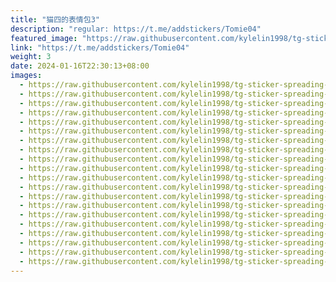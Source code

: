 ```yaml
---
title: "猫四的表情包3"
description: "regular: https://t.me/addstickers/Tomie04"
featured_image: "https://raw.githubusercontent.com/kylelin1998/tg-sticker-spreading-worldwide-images/main/img/6aea84f2-f57c-4124-a4bb-542434e2f9ed.jpg"
link: "https://t.me/addstickers/Tomie04"
weight: 3
date: 2024-01-16T22:30:13+08:00
images:
  - https://raw.githubusercontent.com/kylelin1998/tg-sticker-spreading-worldwide-images/main/img/6aea84f2-f57c-4124-a4bb-542434e2f9ed.jpg
  - https://raw.githubusercontent.com/kylelin1998/tg-sticker-spreading-worldwide-images/main/img/02f148db-bc04-4b1b-9339-172a0146566f.jpg
  - https://raw.githubusercontent.com/kylelin1998/tg-sticker-spreading-worldwide-images/main/img/033bdbe0-74a2-4ffb-baee-aa7d8b26d2b3.jpg
  - https://raw.githubusercontent.com/kylelin1998/tg-sticker-spreading-worldwide-images/main/img/f9e97f52-b3a8-4dcc-8fc6-8a2cdd6060b9.jpg
  - https://raw.githubusercontent.com/kylelin1998/tg-sticker-spreading-worldwide-images/main/img/f5b21956-5c60-45bc-8ab0-bc921e691612.jpg
  - https://raw.githubusercontent.com/kylelin1998/tg-sticker-spreading-worldwide-images/main/img/99ea7684-b0ad-46ef-8837-78e68acb1693.jpg
  - https://raw.githubusercontent.com/kylelin1998/tg-sticker-spreading-worldwide-images/main/img/11e7d8a1-a04e-4b71-8ed4-18e7963b77fa.jpg
  - https://raw.githubusercontent.com/kylelin1998/tg-sticker-spreading-worldwide-images/main/img/54ceecd8-bd7f-45f7-b7c0-11bef72c7d86.jpg
  - https://raw.githubusercontent.com/kylelin1998/tg-sticker-spreading-worldwide-images/main/img/c1d4b3d2-ece3-4ec8-bf1d-2f13eeb8dfa8.jpg
  - https://raw.githubusercontent.com/kylelin1998/tg-sticker-spreading-worldwide-images/main/img/c2934c8e-a466-4aef-a43b-9c71daea1db1.jpg
  - https://raw.githubusercontent.com/kylelin1998/tg-sticker-spreading-worldwide-images/main/img/f9bfb6bd-ca96-4fb4-997b-1307508b5e7a.jpg
  - https://raw.githubusercontent.com/kylelin1998/tg-sticker-spreading-worldwide-images/main/img/25f92985-2228-4281-babf-2bcd40a1babf.jpg
  - https://raw.githubusercontent.com/kylelin1998/tg-sticker-spreading-worldwide-images/main/img/062d2eaf-989d-4337-8c90-e773e32f758b.jpg
  - https://raw.githubusercontent.com/kylelin1998/tg-sticker-spreading-worldwide-images/main/img/d1f77b5a-047f-40d1-a040-370cb401cd6b.jpg
  - https://raw.githubusercontent.com/kylelin1998/tg-sticker-spreading-worldwide-images/main/img/75f05ea6-719b-4e0c-9542-d76999e22c44.jpg
  - https://raw.githubusercontent.com/kylelin1998/tg-sticker-spreading-worldwide-images/main/img/2a71e577-a3b1-4d10-8163-059aeea75e0e.jpg
  - https://raw.githubusercontent.com/kylelin1998/tg-sticker-spreading-worldwide-images/main/img/e27c51f5-155c-4915-85c1-3be27ec53a3f.jpg
  - https://raw.githubusercontent.com/kylelin1998/tg-sticker-spreading-worldwide-images/main/img/77d1fc29-e79f-4ecb-8a67-25f56a00f4e8.jpg
  - https://raw.githubusercontent.com/kylelin1998/tg-sticker-spreading-worldwide-images/main/img/8ec9a650-1509-4104-8296-8f0baec658c7.jpg
  - https://raw.githubusercontent.com/kylelin1998/tg-sticker-spreading-worldwide-images/main/img/22269e9a-2ae8-4e6e-a046-1e761d68c12c.jpg
---
```

